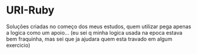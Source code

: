# URI-Ruby

Soluções criadas no começo dos meus estudos, quem utilizar pega apenas a logica como um apoio... (eu sei q minha logica usada na epoca estava bem fraquinha, mas sei que ja ajudara quem esta travado em algum exercicio)
